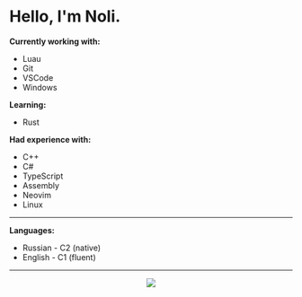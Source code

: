 # Hello, I'm Noli.

**Currently working with:**
* Luau
* Git
* VSCode
* Windows

**Learning:**
* Rust

**Had experience with:**
* C++
* C#
* TypeScript
* Assembly
* Neovim
* Linux

 ---

**Languages:**
* Russian - C2 (native)
* English - C1 (fluent)

---

<p align="center">
  <picture>
    <img src="https://github-readme-stats.vercel.app/api?username=realthx1&show_icons=true&theme=dark" />
  </picture>
</p>
